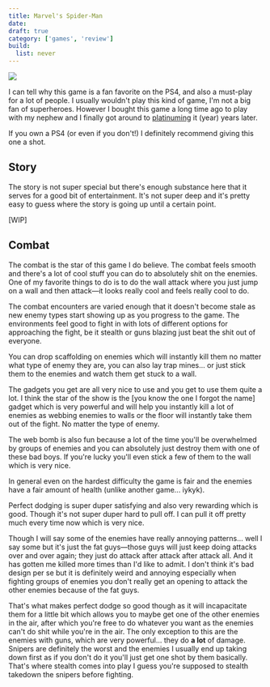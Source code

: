 ```yaml
---
title: Marvel's Spider-Man
date:
draft: true
category: ['games', 'review']
build:
  list: never
---
```


![](/images/cat_quest.jpeg)

I can tell why this game is a fan favorite on the PS4, and also a must-play for a lot of people. I usually wouldn't play this kind of game, I'm not a big fan of superheroes. However I bought this game a long time ago to play with my nephew and I finally got around to [platinuming]() it (year) years later.

If you own a PS4 (or even if you don't!) I definitely recommend giving this one a shot.

## Story

The story is not super special but there's enough substance here that it serves for a good bit of entertainment. It's not super deep and it's pretty easy to guess where the story is going up until a certain point. 

[WIP]

## Combat

The combat is the star of this game I do believe. The combat feels smooth and there's a lot of cool stuff you can do to absolutely shit on the enemies. One of my favorite things to do is to do the wall attack where you just jump on a wall and then attack—it looks really cool and feels really cool to do.

The combat encounters are varied enough that it doesn't become stale as new enemy types start showing up as you progress to the game. The environments feel good to fight in with lots of different options for approaching the fight, be it stealth or guns blazing just beat the shit out of everyone. 

You can drop scaffolding on enemies which will instantly kill them no matter what type of enemy they are, you can also lay trap mines... or just stick them to the enemies and watch them get stuck to a wall.

The gadgets you get are all very nice to use and you get to use them quite a lot. I think the star of the show is the [you know the one I forgot the name] gadget which is very powerful and will help you instantly kill a lot of enemies as webbing enemies to walls or the floor will instantly take them out of the fight. No matter the type of enemy.

The web bomb is also fun because a lot of the time you'll be overwhelmed by groups of enemies and you can absolutely just destroy them with one of these bad boys. If you're lucky you'll even stick a few of them to the wall which is very nice.

In general even on the hardest difficulty the game is fair and the enemies have a fair amount of health (unlike another game... iykyk).

Perfect dodging is super duper satisfying and also very rewarding which is good. Though it's not super duper hard to pull off. I can pull it off pretty much every time now which is very nice.

Though I will say some of the enemies have really annoying patterns... well I say some but it's just the fat guys—those guys will just keep doing attacks over and over again; they just do attack after attack after attack all. And it has gotten me killed more times than I'd like to admit. I don't think it's bad design per se but it is definitely weird and annoying especially when fighting groups of enemies you don't really get an opening to attack the other enemies because of the fat guys.

That's what makes perfect dodge so good though as it will incapacitate them for a little bit which allows you to maybe get one of the other enemies in the air, after which you're free to do whatever you want as the enemies can't do shit while you're in the air. The only exception to this are the enemies with guns, which are very powerful... they do __a lot__ of damage. Snipers are definitely the worst and the enemies I usually end up taking down first as if you don't do it you'll just get one shot by them basically. That's where stealth comes into play I guess you're supposed to stealth takedown the snipers before fighting.











